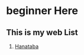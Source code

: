# beginner Here #
## This is my web List
1. [Hanataba](https://fachribandang.github.io/MakeSampleWeb/2.%20Hanataba/Bootstrap/花束.html)
